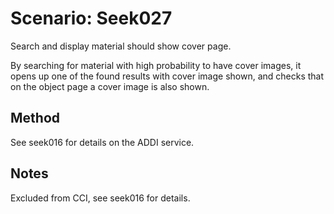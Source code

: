 # Scenario: Seek027

Search and display material should show cover page.

By searching for material with high probability to have cover images, it opens up one
of the found results with cover image shown, and checks that on the object page a cover
image is also shown.

## Method
See seek016 for details on the ADDI service.


## Notes
Excluded from CCI, see seek016 for details.

